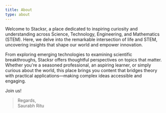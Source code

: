 ```yaml
---
title: About
type: about
---
```


<!-- <img src="/images/temp/Itstimeto.png" width="250" height="250" alt="Image description"> -->

Welcome to Stacksr, a place dedicated to inspiring curiosity and understanding across Science, Technology, Engineering, and Mathematics (STEM). Here, we delve into the remarkable intersection of life and STEM, uncovering insights that shape our world and empower innovation.

From exploring emerging technologies to examining scientific breakthroughs, Stacksr offers thoughtful perspectives on topics that matter. Whether you're a seasoned professional, an aspiring learner, or simply curious about the world, this place brings you content that bridges theory with practical applications—making complex ideas accessible and engaging.

Join us!

> Regards,</br>
> Saurabh Ritu
